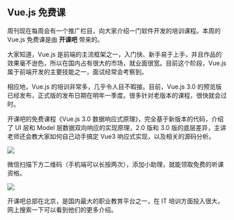 ## Vue.js 免费课

周刊现在每周会有一个推广栏目，向大家介绍一门软件开发的培训课程。本周的 Vue.js 免费课是由 **开课吧** 带来的。

大家知道，Vue.js 是前端的主流框架之一，入门快、新手易于上手，并且作品的效果毫不逊色，所以在国内占有很大的市场，就业面很宽。目前这个阶段，Vue.js 属于前端开发的主要技能之一，面试经常会考察到。

相应地，Vue.js 的培训非常多，几乎令人目不暇接。目前，Vue.js 3.0 的预览版已经发布，正式版的发布日期在明年一季度。很多针对老版本的课程，很快就会过时。

开课吧的免费课程《Vue.js 3.0 数据响应式原理》，完全基于新版本的代码，介绍了 UI 层和 Model 层数据双向响应的实现原理，2.0 版和 3.0 版的底层差异，主讲老师还会教大家如何自己动手搞定 Vue3 响应式实现，以及相关的源码分析。

![](https://www.wangbase.com/blogimg/asset/201912/bg2019122409.jpg)

微信扫描下方二维码（手机端可以长按两次），添加小助理，就能领取免费的听课资格。

![](https://www.wangbase.com/blogimg/asset/201912/bg2019122410.jpg)

开课吧总部在北京，是国内最大的职业教育平台之一，在 IT 培训方面投入很大，网上搜索一下可以看到他们的更多介绍。
